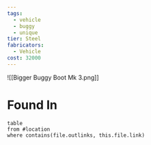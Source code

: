 ```yaml
---
tags:
  - vehicle
  - buggy
  - unique
tier: Steel
fabricators:
  - Vehicle
cost: 32000
---
```

![[Bigger Buggy Boot Mk 3.png]]
# Found In
```dataview
table
from #location 
where contains(file.outlinks, this.file.link)
```
